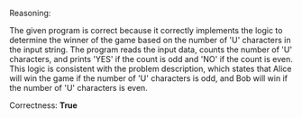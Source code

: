Reasoning: 

The given program is correct because it correctly implements the logic to determine the winner of the game based on the number of 'U' characters in the input string. The program reads the input data, counts the number of 'U' characters, and prints 'YES' if the count is odd and 'NO' if the count is even. This logic is consistent with the problem description, which states that Alice will win the game if the number of 'U' characters is odd, and Bob will win if the number of 'U' characters is even.

Correctness: **True**